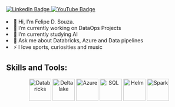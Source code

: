 <div id="badges">
  <a href="https://www.linkedin.com/in/felipe-d-souza-171345265">
    <img src="https://img.shields.io/badge/LinkedIn-blue?style=for-the-badge&logo=linkedin&logoColor=white" alt="LinkedIn Badge"/>
  </a>
  <a href="https://www.youtube.com/channel/UCoBtLeFHDpG6YTkAhQ974gA">
    <img src="https://img.shields.io/badge/YouTube-red?style=for-the-badge&logo=youtube&logoColor=white" alt="YouTube Badge"/>
  </a>
</div>
</br>
<li>👋 Hi, I’m Felipe D. Souza.</li>
<li>🔭 I’m currently working on DataOps Projects</li>
<li>🌱 I’m currently studying AI</li>
<li>💬 Ask me about Databricks, Azure and Data pipelines</li>
<li>⚡ I love sports, curiosities and music</li>

## Skills and Tools: <div>
<p align="center">
  <a href="https://www.databricks.com/" target="_blank" rel="noreferrer"> <img src="https://2655225.fs1.hubspotusercontent-na1.net/hubfs/2655225/databricks-logo-1.png?width=500&name=databricks-logo-1.png" title="Databricks" alt="Databricks" width="60" height="60"/></a>
  <a href="https://delta.io/" target="_blank" rel="noreferrer"> <img src="https://delta.io/static/delta-lake-logo-a1c0d80d23c17de5f5d7224cb40f15dc.svg" title="Delta lake" alt="Delta lake" width="60" height="60"/></a>
  <a href="https://azure.microsoft.com/pt-br/get-started/azure-portal/" target="_blank" rel="noreferrer"> <img src="https://upload.wikimedia.org/wikipedia/commons/thumb/f/fa/Microsoft_Azure.svg/1200px-Microsoft_Azure.svg.png" title="Azure" alt="Azure" width="60" height="60"/></a> 
  <a href="https://www.microsoft.com/pt-br/sql-server/sql-server-downloads" target="_blank" rel="noreferrer"> <img src="https://s3.us-west-2.amazonaws.com/content.podia.com/iiu3hb9rvquyj4iazcz8rhivdddr" title="SQL" alt="SQL" width="60" height="60"/></a>
  <a href="https://www.python.com/" target="_blank" rel="noreferrer"> <img src="https://www.google.ie/url?sa=i&url=https%3A%2F%2Fwww.citypng.com%2Fphoto%2F20680%2Fhd-python-logo-symbol-transparent-png&psig=AOvVaw2sHVarAhef5e5R4WkQx_7t&ust=1751985497451000&source=images&cd=vfe&opi=89978449&ved=0CBQQjRxqFwoTCIDOyeD8qo4DFQAAAAAdAAAAABAE" title="Python" alt="Helm" width="60" height="60"/></a>
  <a href="https://spark.apache.org/" target="_blank" rel="noreferrer"> <img src="https://spark.apache.org/images/spark-logo-rev.svg" title="Spark" alt="Spark" width="60" height="60"/></a>


  
</p>
